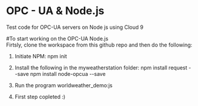 # OPC - UA & Node.js
Test code for OPC-UA servers on Node js using Cloud 9


#To start working on the OPC-UA Node.js  
Firtsly, clone the workspace from this github repo and then do the following:

1. Initiate NPM: 
npm init

2. Install the following in the myweatherstation folder:
npm install request --save
npm install node-opcua --save

3. Run the program worldweather_demo:js

4. First step copleted :)



